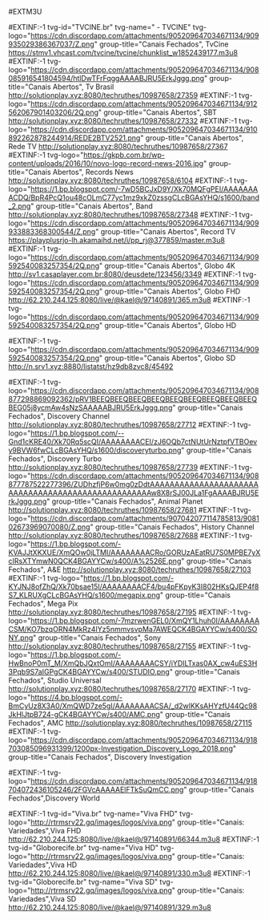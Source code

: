 #EXTM3U

#EXTINF:-1 tvg-id="TVCINE.br" tvg-name=" - TVCINE" tvg-logo="https://cdn.discordapp.com/attachments/905209647034671134/909935029386367037/Z.png" group-title="Canais Fechados", TvCine
https://stmv1.vhcast.com/tvcine/tvcine/chunklist_w1852439177.m3u8
#EXTINF:-1 tvg-logo="https://cdn.discordapp.com/attachments/905209647034671134/908085916541804594/htlDwTFrFqggAAAABJRU5ErkJggg.png" group-title="Canais Abertos", Tv Brasil
http://solutionplay.xyz:8080/techruthes/10987658/27359
#EXTINF:-1 tvg-logo="https://cdn.discordapp.com/attachments/905209647034671134/912562067901403206/2Q.png" group-title="Canais Abertos", SBT
http://solutionplay.xyz:8080/techruthes/10987658/27332
#EXTINF:-1 tvg-logo="https://cdn.discordapp.com/attachments/905209647034671134/910892262878244914/REDE2BTV2521.png" group-title="Canais Abertos", Rede TV
http://solutionplay.xyz:8080/techruthes/10987658/27367
#EXTINF:-1 tvg-logo="https://gkpb.com.br/wp-content/uploads/2016/10/novo-logo-record-news-2016.jpg" group-title="Canais Abertos", Records News
http://solutionplay.xyz:8080/techruthes/10987658/6104
#EXTINF:-1 tvg-logo="https://1.bp.blogspot.com/-7wD5BCJxD9Y/Xk70MQFgPEI/AAAAAAAACDQ/BpR4PcQ1ou48cOLmC77yc1mz9xkZ0zssgCLcBGAsYHQ/s1600/band_2.png" group-title="Canais Abertos", Band
http://solutionplay.xyz:8080/techruthes/10987658/27348
#EXTINF:-1 tvg-logo="https://cdn.discordapp.com/attachments/905209647034671134/909933883368300544/Z.png" group-title="Canais Abertos", Record TV
https://playplusrjo-lh.akamaihd.net/i/pp_rj@377859/master.m3u8
#EXTINF:-1 tvg-logo="https://cdn.discordapp.com/attachments/905209647034671134/909592540083257354/2Q.png" group-title="Canais Abertos", Globo 4K
http://sv1.casaplayer.com.br:8080/deusdete/123456/3349
#EXTINF:-1 tvg-logo="https://cdn.discordapp.com/attachments/905209647034671134/909592540083257354/2Q.png" group-title="Canais Abertos", Globo FHD
http://62.210.244.125:8080/live/@kael@/97140891/365.m3u8
#EXTINF:-1 tvg-logo="https://cdn.discordapp.com/attachments/905209647034671134/909592540083257354/2Q.png" group-title="Canais Abertos", Globo HD

#EXTINF:-1 tvg-logo="https://cdn.discordapp.com/attachments/905209647034671134/909592540083257354/2Q.png" group-title="Canais Abertos", Globo SD
http://n.srv1.xyz:8880/listatst/hz9db8zvc8/45492


#EXTINF:-1 tvg-logo="https://cdn.discordapp.com/attachments/905209647034671134/908877298869092362/pRV1BEEQBEEQBEEQBEEQBEEQBEEQBEEQBEEQBEEQBEG05j8ycmAw4sNzSAAAAABJRU5ErkJggg.png" group-title="Canais Fechados", Discovery Channel
http://solutionplay.xyz:8080/techruthes/10987658/27712
#EXTINF:-1 tvg-logo="https://1.bp.blogspot.com/--Gnd1cKRE40/Xk70Rq5scQI/AAAAAAAACEI/zJ6OQb7ctNUtUrNztpfVTBOevy9BVW6fwCLcBGAsYHQ/s1600/discoveryturbo.png" group-title="Canais Fechados", Discovery Turbo
http://solutionplay.xyz:8080/techruthes/10987658/27739
#EXTINF:-1 tvg-logo="https://cdn.discordapp.com/attachments/905209647034671134/908877787522277396/ZUDhzfjP6w0mg0zDdtAAAAAAAAAAAAAAAAAAAAAAAAAAAAAAAAAAAAAAAAAAAAAAAAAAAw8X8rSJ00JLa1FgAAAABJRU5ErkJggg.png" group-title="Canais Fechados", Animal Planet
http://solutionplay.xyz:8080/techruthes/10987658/27681
#EXTINF:-1 tvg-logo="https://cdn.discordapp.com/attachments/907042077114785813/908102673969070080/Z.png" group-title="Canais Fechados", History Channel
http://solutionplay.xyz:8080/techruthes/10987658/27688
#EXTINF:-1 tvg-logo="https://1.bp.blogspot.com/-KVAJJtXKXUE/XmQOw0jLTMI/AAAAAAAACRo/GORUzAEatRU7S0MPBE7yXcIRsXTYmwN0QCK4BGAYYCw/s400/A%2526E.png" group-title="Canais Fechados", A&E
http://solutionplay.xyz:8080/techruthes/10987658/27103
#EXTINF:-1 tvg-logo="https://1.bp.blogspot.com/-KYJNJ8ofZhQ/Xk70bsae15I/AAAAAAAACF4/bu4pFKpyK3I802HKsQJEP4f8S7_KLRUXgCLcBGAsYHQ/s1600/megapix.png" group-title="Canais Fechados", Mega Pix
http://solutionplay.xyz:8080/techruthes/10987658/27195
#EXTINF:-1 tvg-logo="https://1.bp.blogspot.com/-7mzrwenGEL0/XmQY1Lhuh0I/AAAAAAAACSM/KO7bzqORN4MkRz4IYz5nmmvsvpMa7AWEQCK4BGAYYCw/s400/SONY.png" group-title="Canais Fechados", Sony 
http://solutionplay.xyz:8080/techruthes/10987658/27155
#EXTINF:-1 tvg-logo="https://1.bp.blogspot.com/-HwBnoP0mT_M/XmQbJQxtOmI/AAAAAAAACSY/iYDILTxas0AX_cw4uES3H3Pqb9S7aIGPgCK4BGAYYCw/s400/STUDIO.png" group-title="Canais Fechados", Studio Universal
http://solutionplay.xyz:8080/techruthes/10987658/27170
#EXTINF:-1 tvg-logo="https://4.bp.blogspot.com/-BmCyUz8X3A0/XmQWD7ze5gI/AAAAAAAACSA/_d2wlKKsAHYzfU44Qc98JkHlJtpB724-gCK4BGAYYCw/s400/AMC.png" group-title="Canais Fechados", AMC 
http://solutionplay.xyz:8080/techruthes/10987658/27115
#EXTINF:-1 tvg-logo="https://cdn.discordapp.com/attachments/905209647034671134/918703085096931399/1200px-Investigation_Discovery_Logo_2018.png" group-title="Canais Fechados", Discovery Investigation

#EXTINF:-1 tvg-logo="https://cdn.discordapp.com/attachments/905209647034671134/918704072436105246/2FGVcAAAAAElFTkSuQmCC.png" group-title="Canais Fechados",Discovery World

#EXTINF:-1 tvg-id="Viva.br" tvg-name="Viva FHD" tvg-logo="http://rtrmsrv22.gq/images/logos/viva.png" group-title="Canais: Variedades",Viva FHD
http://62.210.244.125:8080/live/@kael@/97140891/66344.m3u8
#EXTINF:-1 tvg-id="Globorecife.br" tvg-name="Viva HD" tvg-logo="http://rtrmsrv22.gq/images/logos/viva.png" group-title="Canais: Variedades",Viva HD
http://62.210.244.125:8080/live/@kael@/97140891/330.m3u8
#EXTINF:-1 tvg-id="Globorecife.br" tvg-name="Viva SD" tvg-logo="http://rtrmsrv22.gq/images/logos/viva.png" group-title="Canais: Variedades",Viva SD
http://62.210.244.125:8080/live/@kael@/97140891/329.m3u8
